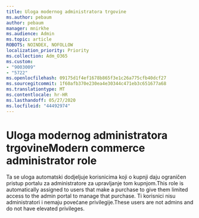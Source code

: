 ```yaml
---
title: Uloga modernog administratora trgovine
ms.author: pebaum
author: pebaum
manager: mnirkhe
ms.audience: Admin
ms.topic: article
ROBOTS: NOINDEX, NOFOLLOW
localization_priority: Priority
ms.collection: Adm_O365
ms.custom:
- "9003009"
- "5722"
ms.openlocfilehash: 09175d1f4ef1678b865f3e1c26a775cfb40dcf27
ms.sourcegitcommit: 1f60afb370e230ea4e30344c471eb3c651677a68
ms.translationtype: MT
ms.contentlocale: hr-HR
ms.lasthandoff: 05/27/2020
ms.locfileid: "44492974"
---
```

# <a name="modern-commerce-administrator-role"></a><span data-ttu-id="bdf50-102">Uloga modernog administratora trgovine</span><span class="sxs-lookup"><span data-stu-id="bdf50-102">Modern commerce administrator role</span></span>

<span data-ttu-id="bdf50-103">Ta se uloga automatski dodjeljuje korisnicima koji o kupnji daju ograničen pristup portalu za administratore za upravljanje tom kupnjom.</span><span class="sxs-lookup"><span data-stu-id="bdf50-103">This role is automatically assigned to users that make a purchase to give them limited access to the admin portal to manage that purchase.</span></span> <span data-ttu-id="bdf50-104">Ti korisnici nisu administratori i nemaju povećane privilegije.</span><span class="sxs-lookup"><span data-stu-id="bdf50-104">These users are not admins and do not have elevated privileges.</span></span>
